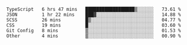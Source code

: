 <!--START_SECTION:waka-->

```text
TypeScript   6 hrs 47 mins   ██████████████████▒░░░░░░   73.61 %
JSON         1 hr 22 mins    ███▓░░░░░░░░░░░░░░░░░░░░░   14.88 %
SCSS         26 mins         █▒░░░░░░░░░░░░░░░░░░░░░░░   04.77 %
CSS          19 mins         █░░░░░░░░░░░░░░░░░░░░░░░░   03.60 %
Git Config   8 mins          ▒░░░░░░░░░░░░░░░░░░░░░░░░   01.53 %
Other        4 mins          ▒░░░░░░░░░░░░░░░░░░░░░░░░   00.90 %
```

<!--END_SECTION:waka-->


<!--
**Leorio21/Leorio21** is a ✨ _special_ ✨ repository because its `README.md` (this file) appears on your GitHub profile.

Here are some ideas to get you started:

- 🔭 I’m currently working on ...
- 🌱 I’m currently learning ...
- 👯 I’m looking to collaborate on ...
- 🤔 I’m looking for help with ...
- 💬 Ask me about ...
- 📫 How to reach me: ...
- 😄 Pronouns: ...
- ⚡ Fun fact: ...
-->

